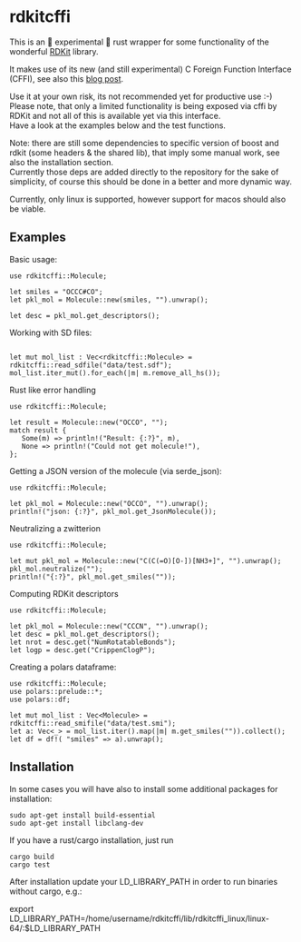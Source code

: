 # rdkitcffi

This is an &#128679; experimental  &#128679; rust wrapper for some functionality of the wonderful [RDKit](https://www.rdkit.org/) library.

It makes use of its new (and still experimental) C Foreign Function Interface (CFFI), see also this [blog post](https://greglandrum.github.io/rdkit-blog/technical/2021/05/01/rdkit-cffi-part1.html).
 
Use it at your own risk, its not recommended yet for productive use :-)
Please note, that only a limited functionality is being exposed via cffi by RDKit and not all of this is available yet via this interface.  
Have a look at the examples below and the test functions.

Note: there are still some dependencies to specific version of boost and rdkit (some headers & the shared lib), that imply some manual work, see also the installation section.  
Currently those deps are added directly to the repository for the sake of simplicity, of course this should be done in a better and more dynamic way.  

Currently, only linux is supported, however support for macos should also be viable. 

 ## Examples

 Basic usage:

 ```
 use rdkitcffi::Molecule;

 let smiles = "OCCC#CO";
 let pkl_mol = Molecule::new(smiles, "").unwrap();
 
 let desc = pkl_mol.get_descriptors();
 ```

 Working with SD files:

 ```

 let mut mol_list : Vec<rdkitcffi::Molecule> = rdkitcffi::read_sdfile("data/test.sdf");
 mol_list.iter_mut().for_each(|m| m.remove_all_hs());

 ```

 Rust like error handling
 
 ```
 use rdkitcffi::Molecule;
 
 let result = Molecule::new("OCCO", "");
 match result {
    Some(m) => println!("Result: {:?}", m),
    None => println!("Could not get molecule!"),
};
 ```
 
 Getting a JSON version of the molecule (via serde_json):

 ```
 use rdkitcffi::Molecule;

 let pkl_mol = Molecule::new("OCCO", "").unwrap();
 println!("json: {:?}", pkl_mol.get_JsonMolecule());

 ```

 Neutralizing a zwitterion

 ```
 use rdkitcffi::Molecule;

 let mut pkl_mol = Molecule::new("C(C(=O)[O-])[NH3+]", "").unwrap();
 pkl_mol.neutralize("");
 println!("{:?}", pkl_mol.get_smiles(""));

 ```

 Computing RDKit descriptors

 ```
 use rdkitcffi::Molecule;

 let pkl_mol = Molecule::new("CCCN", "").unwrap();
 let desc = pkl_mol.get_descriptors();
 let nrot = desc.get("NumRotatableBonds");
 let logp = desc.get("CrippenClogP");

 ```

 Creating a polars dataframe:

 ```
 use rdkitcffi::Molecule;
 use polars::prelude::*;
 use polars::df;

 let mut mol_list : Vec<Molecule> = rdkitcffi::read_smifile("data/test.smi");
 let a: Vec<_> = mol_list.iter().map(|m| m.get_smiles("")).collect();
 let df = df!( "smiles" => a).unwrap();

 ```

## Installation

In some cases you will have also to install some additional packages for installation:  

```
sudo apt-get install build-essential
sudo apt-get install libclang-dev
```

If you have a rust/cargo installation, just run

```
cargo build  
cargo test  
```

After installation update your LD_LIBRARY_PATH in order to run binaries without cargo, e.g.:   

export LD_LIBRARY_PATH=/home/username/rdkitcffi/lib/rdkitcffi_linux/linux-64/:$LD_LIBRARY_PATH  



